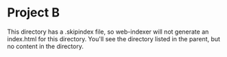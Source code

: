 # Project B

This directory has a .skipindex file, so web-indexer will not generate an index.html for this directory.
You'll see the directory listed in the parent, but no content in the directory.